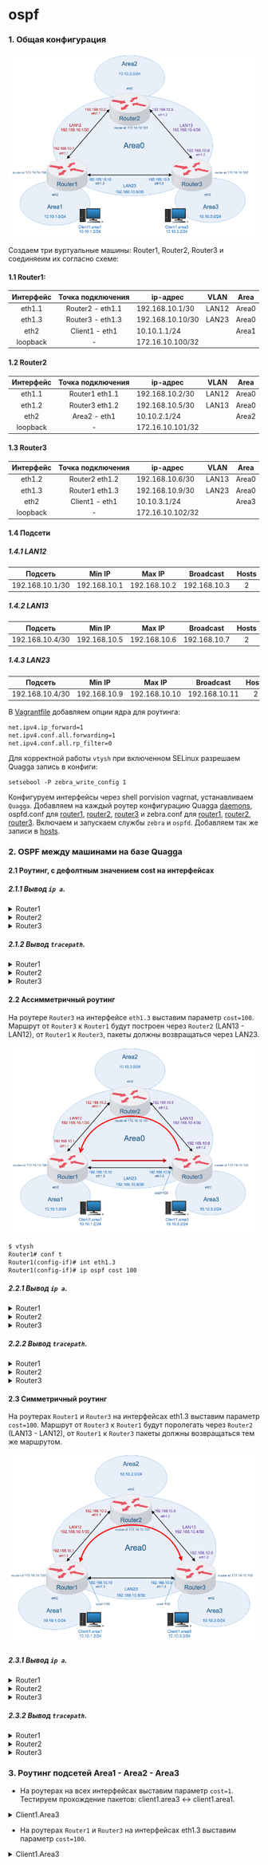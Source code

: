 # ospf

### 1. Общая конфигурация

![](pic/pic01.png)

Создаем три вуртуальные машины: Router1, Router2, Router3 и соединяеим их согласно схеме:

#### 1.1 Router1:

|Интерфейс|Точка подключения|ip-адрес|VLAN|Area
|:---:|:---:|---|---|---|
|eth1.1|Router2 - eth1.1|192.168.10.1/30|LAN12|Area0
|eth1.3|Router3 - eth1.3|192.168.10.10/30|LAN23|Area0
|eth2|Client1 - eth1|10.10.1.1/24||Area1
|loopback|-|172.16.10.100/32|||

#### 1.2 Router2 

|Интерфейс|Точка подключения|ip-адрес|VLAN|Area
|:---:|:---:|---|---|---|
|eth1.1|Router1 eth1.1|192.168.10.2/30|LAN12|Area0
|eth1.2|Router3 eth1.2|192.168.10.5/30|LAN13|Area0
|eth2|Area2 - eth1|10.10.2.1/24||Area2
|loopback|-|172.16.10.101/32||

#### 1.3 Router3

|Интерфейс|Точка подключения|ip-адрес|VLAN|Area|
|:---:|:---:|---|---|---|
|eth1.2|Router2 eth1.2|192.168.10.6/30|LAN13|Area0
|eth1.3|Router1 eth1.3|192.168.10.9/30|LAN23|Area0
|eth2|Client1 - eth1|10.10.3.1/24||Area3
|loopback|-|172.16.10.102/32|||


#### 1.4 Подсети
##### 1.4.1 LAN12

|Подсеть|Min IP|Max IP|Broadcast|Hosts|Mask|
|---|---|---|---|:---:|---|
|192.168.10.1/30|192.168.10.1|192.168.10.2|192.168.10.3|2|255.255.255.252|

##### 1.4.2 LAN13

|Подсеть|Min IP|Max IP|Broadcast|Hosts|Mask|
|---|---|---|---|:---:|---|
|192.168.10.4/30|192.168.10.5|192.168.10.6|192.168.10.7|2|255.255.255.252|

##### 1.4.3 LAN23

|Подсеть|Min IP|Max IP|Broadcast|Hosts|Mask|
|---|---|---|---|:---:|---|
|192.168.10.4/30|192.168.10.9|192.168.10.10|192.168.10.11|2|255.255.255.252|

В [Vagrantfile](Vagrantfile) добавляем опции ядра для роутинга:

```
net.ipv4.ip_forward=1
net.ipv4.conf.all.forwarding=1
net.ipv4.conf.all.rp_filter=0
```

Для корректной работы `vtysh` при включенном SELinux разрешаем Quagga запись в конфиги:
```
setsebool -P zebra_write_config 1
```

Конфигуруем интерфейсы через shell porvision vagrnat, устанавливаем `Quagga`. Добавляем на каждый роутер конфигурацию Quagga [daemons](etc/daemons), ospfd.conf для [router1](router1/ospfd.conf), [router2](router2/ospfd.conf), [router3](router3/ospfd.conf) и zebra.conf для [router1](router1/zebra.conf), [router2](router2/zebra.conf), [router3](router3/zebra.conf). Включаем и запускаем службы `zebra` и `ospfd`. Добавляем так же записи в [hosts](etc/hosts).

### 2. OSPF между машинами на базе Quagga

#### 2.1 Роутинг, с дефолтным значением cost на интерфейсах

##### 2.1.1 Вывод `ip a`.

<details>
<summary>Router1</summary>
<pre>
[vagrant@Router1 ~]$ ip a
1: lo: <LOOPBACK,UP,LOWER_UP> mtu 65536 qdisc noqueue state UNKNOWN group default qlen 1000
    link/loopback 00:00:00:00:00:00 brd 00:00:00:00:00:00
    inet 127.0.0.1/8 scope host lo
       valid_lft forever preferred_lft forever
    inet 172.16.10.100/32 scope global lo
       valid_lft forever preferred_lft forever
    inet6 ::1/128 scope host
       valid_lft forever preferred_lft forever
2: eth0: <BROADCAST,MULTICAST,UP,LOWER_UP> mtu 1500 qdisc pfifo_fast state UP group default qlen 1000
    link/ether 52:54:00:84:81:d5 brd ff:ff:ff:ff:ff:ff
    inet 10.0.2.15/24 brd 10.0.2.255 scope global noprefixroute dynamic eth0
       valid_lft 80441sec preferred_lft 80441sec
    inet6 fe80::5054:ff:fe84:81d5/64 scope link
       valid_lft forever preferred_lft forever
3: eth1: <BROADCAST,MULTICAST,UP,LOWER_UP> mtu 1500 qdisc pfifo_fast state UP group default qlen 1000
    link/ether 08:00:27:38:56:74 brd ff:ff:ff:ff:ff:ff
    inet6 fe80::5037:1609:2161:df3d/64 scope link noprefixroute
       valid_lft forever preferred_lft forever
4: eth2: <BROADCAST,MULTICAST,UP,LOWER_UP> mtu 1500 qdisc pfifo_fast state UP group default qlen 1000
    link/ether 08:00:27:62:7d:fc brd ff:ff:ff:ff:ff:ff
    inet 10.10.1.1/24 brd 10.10.1.255 scope global noprefixroute eth2
       valid_lft forever preferred_lft forever
    inet6 fe80::a00:27ff:fe62:7dfc/64 scope link
       valid_lft forever preferred_lft forever
5: eth1.1@eth1: <BROADCAST,MULTICAST,UP,LOWER_UP> mtu 1500 qdisc noqueue state UP group default qlen 1000
    link/ether 08:00:27:38:56:74 brd ff:ff:ff:ff:ff:ff
    inet 192.168.10.1/30 brd 192.168.10.3 scope global noprefixroute eth1.1
       valid_lft forever preferred_lft forever
    inet6 fe80::a00:27ff:fe38:5674/64 scope link
       valid_lft forever preferred_lft forever
6: eth1.3@eth1: <BROADCAST,MULTICAST,UP,LOWER_UP> mtu 1500 qdisc noqueue state UP group default qlen 1000
    link/ether 08:00:27:38:56:74 brd ff:ff:ff:ff:ff:ff
    inet 192.168.10.10/30 brd 192.168.10.11 scope global noprefixroute eth1.3
       valid_lft forever preferred_lft forever
    inet6 fe80::a00:27ff:fe38:5674/64 scope link
       valid_lft forever preferred_lft forever
</pre>
</details>

<details>
<summary>Router2</summary>
<pre>
[vagrant@Router2 ~]$ ip a
1: lo: <LOOPBACK,UP,LOWER_UP> mtu 65536 qdisc noqueue state UNKNOWN group default qlen 1000
    link/loopback 00:00:00:00:00:00 brd 00:00:00:00:00:00
    inet 127.0.0.1/8 scope host lo
       valid_lft forever preferred_lft forever
    inet 172.16.10.101/32 scope global lo
       valid_lft forever preferred_lft forever
    inet6 ::1/128 scope host
       valid_lft forever preferred_lft forever
2: eth0: <BROADCAST,MULTICAST,UP,LOWER_UP> mtu 1500 qdisc pfifo_fast state UP group default qlen 1000
    link/ether 52:54:00:84:81:d5 brd ff:ff:ff:ff:ff:ff
    inet 10.0.2.15/24 brd 10.0.2.255 scope global noprefixroute dynamic eth0
       valid_lft 80533sec preferred_lft 80533sec
    inet6 fe80::5054:ff:fe84:81d5/64 scope link
       valid_lft forever preferred_lft forever
3: eth1: <BROADCAST,MULTICAST,UP,LOWER_UP> mtu 1500 qdisc pfifo_fast state UP group default qlen 1000
    link/ether 08:00:27:84:a7:b1 brd ff:ff:ff:ff:ff:ff
    inet6 fe80::c054:b73b:16b8:e78b/64 scope link noprefixroute
       valid_lft forever preferred_lft forever
4: eth2: <BROADCAST,MULTICAST,UP,LOWER_UP> mtu 1500 qdisc pfifo_fast state UP group default qlen 1000
    link/ether 08:00:27:10:dd:48 brd ff:ff:ff:ff:ff:ff
    inet 10.10.2.1/24 brd 10.10.2.255 scope global noprefixroute eth2
       valid_lft forever preferred_lft forever
    inet6 fe80::a00:27ff:fe10:dd48/64 scope link
       valid_lft forever preferred_lft forever
5: eth1.1@eth1: <BROADCAST,MULTICAST,UP,LOWER_UP> mtu 1500 qdisc noqueue state UP group default qlen 1000
    link/ether 08:00:27:84:a7:b1 brd ff:ff:ff:ff:ff:ff
    inet 192.168.10.2/30 brd 192.168.10.3 scope global noprefixroute eth1.1
       valid_lft forever preferred_lft forever
    inet6 fe80::a00:27ff:fe84:a7b1/64 scope link
       valid_lft forever preferred_lft forever
6: eth1.2@eth1: <BROADCAST,MULTICAST,UP,LOWER_UP> mtu 1500 qdisc noqueue state UP group default qlen 1000
    link/ether 08:00:27:84:a7:b1 brd ff:ff:ff:ff:ff:ff
    inet 192.168.10.5/30 brd 192.168.10.7 scope global noprefixroute eth1.2
       valid_lft forever preferred_lft forever
    inet6 fe80::a00:27ff:fe84:a7b1/64 scope link
       valid_lft forever preferred_lft forever
</pre>
</details>

<details>
<summary>Router3</summary>
<pre>
[vagrant@Router3 ~]$ ip a
1: lo: <LOOPBACK,UP,LOWER_UP> mtu 65536 qdisc noqueue state UNKNOWN group default qlen 1000
    link/loopback 00:00:00:00:00:00 brd 00:00:00:00:00:00
    inet 127.0.0.1/8 scope host lo
       valid_lft forever preferred_lft forever
    inet 172.16.10.102/32 scope global lo
       valid_lft forever preferred_lft forever
    inet6 ::1/128 scope host
       valid_lft forever preferred_lft forever
2: eth0: <BROADCAST,MULTICAST,UP,LOWER_UP> mtu 1500 qdisc pfifo_fast state UP group default qlen 1000
    link/ether 52:54:00:84:81:d5 brd ff:ff:ff:ff:ff:ff
    inet 10.0.2.15/24 brd 10.0.2.255 scope global noprefixroute dynamic eth0
       valid_lft 80621sec preferred_lft 80621sec
    inet6 fe80::5054:ff:fe84:81d5/64 scope link
       valid_lft forever preferred_lft forever
3: eth1: <BROADCAST,MULTICAST,UP,LOWER_UP> mtu 1500 qdisc pfifo_fast state UP group default qlen 1000
    link/ether 08:00:27:98:5c:de brd ff:ff:ff:ff:ff:ff
    inet6 fe80::8cc1:7da8:78ce:4437/64 scope link noprefixroute
       valid_lft forever preferred_lft forever
4: eth2: <BROADCAST,MULTICAST,UP,LOWER_UP> mtu 1500 qdisc pfifo_fast state UP group default qlen 1000
    link/ether 08:00:27:00:69:33 brd ff:ff:ff:ff:ff:ff
    inet 10.10.3.1/24 brd 10.10.3.255 scope global noprefixroute eth2
       valid_lft forever preferred_lft forever
    inet6 fe80::a00:27ff:fe00:6933/64 scope link
       valid_lft forever preferred_lft forever
5: eth1.2@eth1: <BROADCAST,MULTICAST,UP,LOWER_UP> mtu 1500 qdisc noqueue state UP group default qlen 1000
    link/ether 08:00:27:98:5c:de brd ff:ff:ff:ff:ff:ff
    inet 192.168.10.6/30 brd 192.168.10.7 scope global noprefixroute eth1.2
       valid_lft forever preferred_lft forever
    inet6 fe80::a00:27ff:fe98:5cde/64 scope link
       valid_lft forever preferred_lft forever
6: eth1.3@eth1: <BROADCAST,MULTICAST,UP,LOWER_UP> mtu 1500 qdisc noqueue state UP group default qlen 1000
    link/ether 08:00:27:98:5c:de brd ff:ff:ff:ff:ff:ff
    inet 192.168.10.9/30 brd 192.168.10.11 scope global noprefixroute eth1.3
       valid_lft forever preferred_lft forever
    inet6 fe80::a00:27ff:fe98:5cde/64 scope link
       valid_lft forever preferred_lft forever
</pre>
</details>

##### 2.1.2 Вывод `tracepath`.

<details>
<summary>Router1</summary>
<pre>
[vagrant@Router1 ~]$ for q in 192.168.10.2 192.168.10.5 192.168.10.6 192.168.10.9; do tracepath -b "$q"; done
 1?: [LOCALHOST]                                         pmtu 1500
 1:  router2 (192.168.10.2)                                0.524ms reached
 1:  router2 (192.168.10.2)                                0.542ms reached
     Resume: pmtu 1500 hops 1 back 1
 1?: [LOCALHOST]                                         pmtu 1500
 1:  router2-eth12 (192.168.10.5)                          0.484ms reached
 1:  router2-eth12 (192.168.10.5)                          0.909ms reached
     Resume: pmtu 1500 hops 1 back 1
 1?: [LOCALHOST]                                         pmtu 1500
 1:  router2 (192.168.10.2)                                0.588ms
 1:  router2 (192.168.10.2)                                0.445ms
 2:  router3 (192.168.10.6)                                0.780ms reached
     Resume: pmtu 1500 hops 2 back 1
 1?: [LOCALHOST]                                         pmtu 1500
 1:  router3-eth13 (192.168.10.9)                          0.704ms reached
 1:  router3-eth13 (192.168.10.9)                          0.819ms reached
     Resume: pmtu 1500 hops 1 back 1
</pre>
</details>

<details>
<summary>Router2</summary>
<pre>
[vagrant@Router2 ~]$ for q in 192.168.10.1 192.168.10.10 192.168.10.9 192.168.10.6; do tracepath -b "$q"; done
 1?: [LOCALHOST]                                         pmtu 1500
 1:  router1 (192.168.10.1)                                1.738ms reached
 1:  router1 (192.168.10.1)                                0.754ms reached
     Resume: pmtu 1500 hops 1 back 1
 1?: [LOCALHOST]                                         pmtu 1500
 1:  router3 (192.168.10.6)                                0.995ms
 1:  router3 (192.168.10.6)                                1.658ms
 2:  router1-eth13 (192.168.10.10)                         2.060ms reached
     Resume: pmtu 1500 hops 2 back 2
 1?: [LOCALHOST]                                         pmtu 1500
 1:  router1 (192.168.10.1)                                0.645ms
 1:  router1 (192.168.10.1)                                0.811ms
 2:  router3-eth13 (192.168.10.9)                          0.811ms reached
     Resume: pmtu 1500 hops 2 back 1
 1?: [LOCALHOST]                                         pmtu 1500
 1:  router3 (192.168.10.6)                                0.781ms reached
 1:  router3 (192.168.10.6)                                0.639ms reached
     Resume: pmtu 1500 hops 1 back 1
</pre>
</details>

<details>
<summary>Router3</summary>
<pre>
[vagrant@Router3 ~]$ for q in 192.168.10.1 192.168.10.2 192.168.10.5 192.168.10.10; do tracepath -b "$q"; done
 1?: [LOCALHOST]                                         pmtu 1500
 1:  router2-eth12 (192.168.10.5)                          0.496ms
 1:  router2-eth12 (192.168.10.5)                          1.079ms
 2:  router1 (192.168.10.1)                                0.773ms reached
     Resume: pmtu 1500 hops 2 back 1
 1?: [LOCALHOST]                                         pmtu 1500
 1:  router2 (192.168.10.2)                                0.950ms reached
 1:  router2 (192.168.10.2)                                1.011ms reached
     Resume: pmtu 1500 hops 1 back 1
 1?: [LOCALHOST]                                         pmtu 1500
 1:  router2-eth12 (192.168.10.5)                          0.869ms reached
 1:  router2-eth12 (192.168.10.5)                          0.681ms reached
     Resume: pmtu 1500 hops 1 back 1
 1?: [LOCALHOST]                                         pmtu 1500
 1:  router1-eth13 (192.168.10.10)                         0.742ms reached
 1:  router1-eth13 (192.168.10.10)                         0.599ms reached
     Resume: pmtu 1500 hops 1 back 1
</pre>
</details>

#### 2.2 Ассимметричный роутинг

На роутере `Router3` на интерфейсе `eth1.3` выставим параметр `cost=100`. Маршрут от `Router3` к `Router1` будут построен через `Router2` (LAN13 - LAN12), от `Router1` к `Router3`, пакеты должны возвращаться через LAN23. 

![](pic/pic02.png)

```
$ vtysh
Router1# conf t
Router1(config-if)# int eth1.3
Router1(config-if)# ip ospf cost 100
```

##### 2.2.1 Вывод `ip a`.

<details>
<summary>Router1</summary>
<pre>
[vagrant@Router1 ~]$ ip -br a
lo               UNKNOWN        127.0.0.1/8 172.16.10.100/32 ::1/128
eth0             UP             10.0.2.15/24 fe80::5054:ff:fe84:81d5/64
eth1             UP             fe80::5037:1609:2161:df3d/64
eth1.3@eth1      UP             192.168.10.10/30 fe80::a00:27ff:fe38:5674/64
eth1.1@eth1      UP             192.168.10.1/30 fe80::a00:27ff:fe38:5674/64
eth2             UP             10.10.1.1/24 fe80::a00:27ff:fe62:7dfc/64
</pre>
</details>

<details>
<summary>Router2</summary>
<pre>
[vagrant@Router2 ~]$ ip -br a
lo               UNKNOWN        127.0.0.1/8 172.16.10.101/32 ::1/128
eth0             UP             10.0.2.15/24 fe80::5054:ff:fe84:81d5/64
eth1             UP             fe80::c054:b73b:16b8:e78b/64
eth1.1@eth1      UP             192.168.10.2/30 fe80::a00:27ff:fe84:a7b1/64
eth1.2@eth1      UP             192.168.10.5/30 fe80::a00:27ff:fe84:a7b1/64
eth2             UP             10.10.2.1/24 fe80::a00:27ff:fe10:dd48/64
</pre>
</details>

<details>
<summary>Router3</summary>
<pre>
[vagrant@Router3 ~]$ ip -br a
lo               UNKNOWN        127.0.0.1/8 172.16.10.102/32 ::1/128
eth0             UP             10.0.2.15/24 fe80::5054:ff:fe84:81d5/64
eth1             UP             fe80::8cc1:7da8:78ce:4437/64
eth1.3@eth1      UP             192.168.10.9/30 fe80::a00:27ff:fe98:5cde/64
eth1.2@eth1      UP             192.168.10.6/30 fe80::a00:27ff:fe98:5cde/64
eth2             UP             10.10.3.1/24 fe80::a00:27ff:fe00:6933/64
</pre>
</details>

##### 2.2.2 Вывод `tracepath`.

<details>
<summary>Router1</summary>
<pre>
[vagrant@Router1 ~]$ for q in 192.168.10.2 192.168.10.9 192.168.10.5 192.168.10.6; do tracepath -b "$q"; done
 1?: [LOCALHOST]                                         pmtu 1500
 1:  router2 (192.168.10.2)                                0.580ms reached
 1:  router2 (192.168.10.2)                                0.654ms reached
     Resume: pmtu 1500 hops 1 back 1
 1?: [LOCALHOST]                                         pmtu 1500
 1:  router3-eth13 (192.168.10.9)                          0.723ms reached
 1:  router3-eth13 (192.168.10.9)                          0.571ms reached
     Resume: pmtu 1500 hops 1 back 1
 1?: [LOCALHOST]                                         pmtu 1500
 1:  router3-eth13 (192.168.10.9)                          0.683ms
 1:  router3-eth13 (192.168.10.9)                          0.499ms
 2:  no reply
</pre>
</details>

<details>
<summary>Router2</summary>
<pre>
[vagrant@Router2 ~]$ for q in 192.168.10.1 192.168.10.6 192.168.10.10 192.168.10.9; do tracepath -b "$q"; done
 1?: [LOCALHOST]                                         pmtu 1500
 1:  router1 (192.168.10.1)                                0.670ms reached
 1:  router1 (192.168.10.1)                                0.667ms reached
     Resume: pmtu 1500 hops 1 back 1
 1?: [LOCALHOST]                                         pmtu 1500
 1:  router3 (192.168.10.6)                                0.548ms reached
 1:  router3 (192.168.10.6)                                0.598ms reached
     Resume: pmtu 1500 hops 1 back 1
 1?: [LOCALHOST]                                         pmtu 1500
 1:  router1-eth13 (192.168.10.10)                         1.029ms reached
 1:  router1-eth13 (192.168.10.10)                         0.568ms reached
     Resume: pmtu 1500 hops 1 back 1
 1?: [LOCALHOST]                                         pmtu 1500
 1:  router1 (192.168.10.1)                                1.268ms
 1:  router1 (192.168.10.1)                                1.026ms
 2:  no reply
</pre>
</details>

<details>
<summary>Router3</summary>
<pre>
[vagrant@Router3 ~]$ for q in 192.168.10.1 192.168.10.2 192.168.10.5 192.168.10.10; do tracepath -b "$q"; done
 1?: [LOCALHOST]                                         pmtu 1500
 1:  router2-eth12 (192.168.10.5)                          0.977ms
 1:  router2-eth12 (192.168.10.5)                          0.493ms
 2:  router1 (192.168.10.1)                                1.427ms reached
     Resume: pmtu 1500 hops 2 back 2
 1?: [LOCALHOST]                                         pmtu 1500
 1:  router2 (192.168.10.2)                                0.502ms reached
 1:  router2 (192.168.10.2)                                0.519ms reached
     Resume: pmtu 1500 hops 1 back 1
 1?: [LOCALHOST]                                         pmtu 1500
 1:  router2-eth12 (192.168.10.5)                          0.894ms reached
 1:  router2-eth12 (192.168.10.5)                          0.761ms reached
     Resume: pmtu 1500 hops 1 back 1
 1?: [LOCALHOST]                                         pmtu 1500
 1:  router1-eth13 (192.168.10.10)                         0.761ms reached
 1:  router1-eth13 (192.168.10.10)                         1.228ms reached
     Resume: pmtu 1500 hops 1 back 1
</pre>
</details>


#### 2.3 Симметричный роутинг

На роутерах `Router1` и `Router3` на интерфейсах eth1.3 выставим параметр `cost=100`. Маршрут от `Router3` к `Router1` будут поролегать через `Router2` (LAN13 - LAN12), от `Router1` к `Router3` пакеты должны возвращаться тем же маршрутом. 

![](pic/pic03.png)

##### 2.3.1 Вывод `ip a`.

<details>
<summary>Router1</summary>
<pre>
[vagrant@Router1 ~]$ ip a
1: lo: <LOOPBACK,UP,LOWER_UP> mtu 65536 qdisc noqueue state UNKNOWN group default qlen 1000
    link/loopback 00:00:00:00:00:00 brd 00:00:00:00:00:00
    inet 127.0.0.1/8 scope host lo
       valid_lft forever preferred_lft forever
    inet 172.16.10.100/32 scope global lo
       valid_lft forever preferred_lft forever
    inet6 ::1/128 scope host
       valid_lft forever preferred_lft forever
2: eth0: <BROADCAST,MULTICAST,UP,LOWER_UP> mtu 1500 qdisc pfifo_fast state UP group default qlen 1000
    link/ether 52:54:00:84:81:d5 brd ff:ff:ff:ff:ff:ff
    inet 10.0.2.15/24 brd 10.0.2.255 scope global noprefixroute dynamic eth0
       valid_lft 85892sec preferred_lft 85892sec
    inet6 fe80::5054:ff:fe84:81d5/64 scope link
       valid_lft forever preferred_lft forever
3: eth1: <BROADCAST,MULTICAST,UP,LOWER_UP> mtu 1500 qdisc pfifo_fast state UP group default qlen 1000
    link/ether 08:00:27:38:56:74 brd ff:ff:ff:ff:ff:ff
    inet6 fe80::5037:1609:2161:df3d/64 scope link noprefixroute
       valid_lft forever preferred_lft forever
4: eth1.3@eth1: <BROADCAST,MULTICAST,UP,LOWER_UP> mtu 1500 qdisc noqueue state UP group default qlen 1000
    link/ether 08:00:27:38:56:74 brd ff:ff:ff:ff:ff:ff
    inet 192.168.10.10/30 brd 192.168.10.11 scope global noprefixroute eth1.3
       valid_lft forever preferred_lft forever
    inet6 fe80::a00:27ff:fe38:5674/64 scope link
       valid_lft forever preferred_lft forever
5: eth1.1@eth1: <BROADCAST,MULTICAST,UP,LOWER_UP> mtu 1500 qdisc noqueue state UP group default qlen 1000
    link/ether 08:00:27:38:56:74 brd ff:ff:ff:ff:ff:ff
    inet 192.168.10.1/30 brd 192.168.10.3 scope global noprefixroute eth1.1
       valid_lft forever preferred_lft forever
    inet6 fe80::a00:27ff:fe38:5674/64 scope link
       valid_lft forever preferred_lft forever
6: eth2: <BROADCAST,MULTICAST,UP,LOWER_UP> mtu 1500 qdisc pfifo_fast state UP group default qlen 1000
    link/ether 08:00:27:62:7d:fc brd ff:ff:ff:ff:ff:ff
    inet 10.10.1.1/24 brd 10.10.1.255 scope global noprefixroute eth2
       valid_lft forever preferred_lft forever
    inet6 fe80::a00:27ff:fe62:7dfc/64 scope link
       valid_lft forever preferred_lft forever
</pre>
</details>

<details>
<summary>Router2</summary>
<pre>
[vagrant@Router2 ~]$ ip a
1: lo: <LOOPBACK,UP,LOWER_UP> mtu 65536 qdisc noqueue state UNKNOWN group default qlen 1000
    link/loopback 00:00:00:00:00:00 brd 00:00:00:00:00:00
    inet 127.0.0.1/8 scope host lo
       valid_lft forever preferred_lft forever
    inet 172.16.10.101/32 scope global lo
       valid_lft forever preferred_lft forever
    inet6 ::1/128 scope host
       valid_lft forever preferred_lft forever
2: eth0: <BROADCAST,MULTICAST,UP,LOWER_UP> mtu 1500 qdisc pfifo_fast state UP group default qlen 1000
    link/ether 52:54:00:84:81:d5 brd ff:ff:ff:ff:ff:ff
    inet 10.0.2.15/24 brd 10.0.2.255 scope global noprefixroute dynamic eth0
       valid_lft 85864sec preferred_lft 85864sec
    inet6 fe80::5054:ff:fe84:81d5/64 scope link
       valid_lft forever preferred_lft forever
3: eth1: <BROADCAST,MULTICAST,UP,LOWER_UP> mtu 1500 qdisc pfifo_fast state UP group default qlen 1000
    link/ether 08:00:27:84:a7:b1 brd ff:ff:ff:ff:ff:ff
    inet6 fe80::c054:b73b:16b8:e78b/64 scope link noprefixroute
       valid_lft forever preferred_lft forever
4: eth1.1@eth1: <BROADCAST,MULTICAST,UP,LOWER_UP> mtu 1500 qdisc noqueue state UP group default qlen 1000
    link/ether 08:00:27:84:a7:b1 brd ff:ff:ff:ff:ff:ff
    inet 192.168.10.2/30 brd 192.168.10.3 scope global noprefixroute eth1.1
       valid_lft forever preferred_lft forever
    inet6 fe80::a00:27ff:fe84:a7b1/64 scope link
       valid_lft forever preferred_lft forever
5: eth1.2@eth1: <BROADCAST,MULTICAST,UP,LOWER_UP> mtu 1500 qdisc noqueue state UP group default qlen 1000
    link/ether 08:00:27:84:a7:b1 brd ff:ff:ff:ff:ff:ff
    inet 192.168.10.5/30 brd 192.168.10.7 scope global noprefixroute eth1.2
       valid_lft forever preferred_lft forever
    inet6 fe80::a00:27ff:fe84:a7b1/64 scope link
       valid_lft forever preferred_lft forever
6: eth2: <BROADCAST,MULTICAST,UP,LOWER_UP> mtu 1500 qdisc pfifo_fast state UP group default qlen 1000
    link/ether 08:00:27:10:dd:48 brd ff:ff:ff:ff:ff:ff
    inet 10.10.2.1/24 brd 10.10.2.255 scope global noprefixroute eth2
       valid_lft forever preferred_lft forever
    inet6 fe80::a00:27ff:fe10:dd48/64 scope link
       valid_lft forever preferred_lft forever
</pre>
</details>

<details>
<summary>Router3</summary>
<pre>
[vagrant@Router3 ~]$ ip a
1: lo: <LOOPBACK,UP,LOWER_UP> mtu 65536 qdisc noqueue state UNKNOWN group default qlen 1000
    link/loopback 00:00:00:00:00:00 brd 00:00:00:00:00:00
    inet 127.0.0.1/8 scope host lo
       valid_lft forever preferred_lft forever
    inet 172.16.10.102/32 scope global lo
       valid_lft forever preferred_lft forever
    inet6 ::1/128 scope host
       valid_lft forever preferred_lft forever
2: eth0: <BROADCAST,MULTICAST,UP,LOWER_UP> mtu 1500 qdisc pfifo_fast state UP group default qlen 1000
    link/ether 52:54:00:84:81:d5 brd ff:ff:ff:ff:ff:ff
    inet 10.0.2.15/24 brd 10.0.2.255 scope global noprefixroute dynamic eth0
       valid_lft 85868sec preferred_lft 85868sec
    inet6 fe80::5054:ff:fe84:81d5/64 scope link
       valid_lft forever preferred_lft forever
3: eth1: <BROADCAST,MULTICAST,UP,LOWER_UP> mtu 1500 qdisc pfifo_fast state UP group default qlen 1000
    link/ether 08:00:27:98:5c:de brd ff:ff:ff:ff:ff:ff
    inet6 fe80::8cc1:7da8:78ce:4437/64 scope link noprefixroute
       valid_lft forever preferred_lft forever
4: eth1.3@eth1: <BROADCAST,MULTICAST,UP,LOWER_UP> mtu 1500 qdisc noqueue state UP group default qlen 1000
    link/ether 08:00:27:98:5c:de brd ff:ff:ff:ff:ff:ff
    inet 192.168.10.9/30 brd 192.168.10.11 scope global noprefixroute eth1.3
       valid_lft forever preferred_lft forever
    inet6 fe80::a00:27ff:fe98:5cde/64 scope link
       valid_lft forever preferred_lft forever
5: eth1.2@eth1: <BROADCAST,MULTICAST,UP,LOWER_UP> mtu 1500 qdisc noqueue state UP group default qlen 1000
    link/ether 08:00:27:98:5c:de brd ff:ff:ff:ff:ff:ff
    inet 192.168.10.6/30 brd 192.168.10.7 scope global noprefixroute eth1.2
       valid_lft forever preferred_lft forever
    inet6 fe80::a00:27ff:fe98:5cde/64 scope link
       valid_lft forever preferred_lft forever
6: eth2: <BROADCAST,MULTICAST,UP,LOWER_UP> mtu 1500 qdisc pfifo_fast state UP group default qlen 1000
    link/ether 08:00:27:00:69:33 brd ff:ff:ff:ff:ff:ff
    inet 10.10.3.1/24 brd 10.10.3.255 scope global noprefixroute eth2
       valid_lft forever preferred_lft forever
    inet6 fe80::a00:27ff:fe00:6933/64 scope link
       valid_lft forever preferred_lft forever
</pre>
</details>

##### 2.3.2 Вывод `tracepath`.

<details>
<summary>Router1</summary>
<pre>
[vagrant@Router1 ~]$ for q in 192.168.10.2 192.168.10.5 192.168.10.6 192.168.10.9; do tracepath -b "$q"; done
 1?: [LOCALHOST]                                         pmtu 1500
 1:  router2 (192.168.10.2)                                0.565ms reached
 1:  router2 (192.168.10.2)                                0.542ms reached
     Resume: pmtu 1500 hops 1 back 1
 1?: [LOCALHOST]                                         pmtu 1500
 1:  router2-eth12 (192.168.10.5)                          0.820ms reached
 1:  router2-eth12 (192.168.10.5)                          0.679ms reached
     Resume: pmtu 1500 hops 1 back 1
 1?: [LOCALHOST]                                         pmtu 1500
 1:  router2 (192.168.10.2)                                0.955ms
 1:  router2 (192.168.10.2)                                1.026ms
 2:  router3 (192.168.10.6)                                1.464ms reached
     Resume: pmtu 1500 hops 2 back 2
 1?: [LOCALHOST]                                         pmtu 1500
 1:  router3-eth13 (192.168.10.9)                          0.472ms reached
 1:  router3-eth13 (192.168.10.9)                          1.051ms reached
     Resume: pmtu 1500 hops 1 back 1
</pre>
</details>

<details>
<summary>Router2</summary>
<pre>
[vagrant@Router2 ~]$ for q in 192.168.10.1 192.168.10.10 192.168.10.9 192.168.10.6; do tracepath -b "$q"; done
 1?: [LOCALHOST]                                         pmtu 1500
 1:  router1 (192.168.10.1)                                0.632ms reached
 1:  router1 (192.168.10.1)                                0.439ms reached
     Resume: pmtu 1500 hops 1 back 1
 1?: [LOCALHOST]                                         pmtu 1500
 1:  router3 (192.168.10.6)                                1.349ms
 1:  router3 (192.168.10.6)                                0.702ms
 2:  router1-eth13 (192.168.10.10)                         0.752ms reached
     Resume: pmtu 1500 hops 2 back 1
 1?: [LOCALHOST]                                         pmtu 1500
 1:  router3-eth13 (192.168.10.9)                          0.762ms reached
 1:  router3-eth13 (192.168.10.9)                          0.549ms reached
     Resume: pmtu 1500 hops 1 back 1
 1?: [LOCALHOST]                                         pmtu 1500
 1:  router3 (192.168.10.6)                                1.378ms reached
 1:  router3 (192.168.10.6)                                0.834ms reached
     Resume: pmtu 1500 hops 1 back 1
</pre>
</details>

<details>
<summary>Router3</summary>
<pre>
[vagrant@Router3 ~]$ for q in 192.168.10.1 192.168.10.2 192.168.10.5 192.168.10.10; do tracepath -b "$q"; done
 1?: [LOCALHOST]                                         pmtu 1500
 1:  router2-eth12 (192.168.10.5)                          0.598ms
 1:  router2-eth12 (192.168.10.5)                          0.649ms
 2:  router1 (192.168.10.1)                                1.138ms reached
     Resume: pmtu 1500 hops 2 back 2
 1?: [LOCALHOST]                                         pmtu 1500
 1:  router2 (192.168.10.2)                                0.848ms reached
 1:  router2 (192.168.10.2)                                0.440ms reached
     Resume: pmtu 1500 hops 1 back 1
 1?: [LOCALHOST]                                         pmtu 1500
 1:  router2-eth12 (192.168.10.5)                          0.633ms reached
 1:  router2-eth12 (192.168.10.5)                          0.610ms reached
     Resume: pmtu 1500 hops 1 back 1
 1?: [LOCALHOST]                                         pmtu 1500
 1:  router1-eth13 (192.168.10.10)                         0.739ms reached
 1:  router1-eth13 (192.168.10.10)                         0.902ms reached
     Resume: pmtu 1500 hops 1 back 1
</pre>
</details>

### 3. Роутинг подсетей Area1 - Area2 - Area3 

- На роутерах на всех интерфейсах выставим параметр `cost=1`. Тестируем прохождение пакетов: client1.area3 <-> client1.area1.

<details>
<summary>Client1.Area3</summary>
<pre>
$ tracepath -b 10.10.1.2
 1?: [LOCALHOST]                                         pmtu 1500
 1:  router3-eth2 (10.10.3.1)                              0.634ms
 1:  router3-eth2 (10.10.3.1)                              0.531ms
 2:  router1-eth13 (192.168.10.10)                         0.863ms
 3:  client1.area1 (10.10.1.2)                             1.035ms reached
     Resume: pmtu 1500 hops 3 back 3
</pre>
</details>

- На роутерах `Router1` и `Router3` на интерфейсах eth1.3 выставим параметр `cost=100`.

<details>
<summary>Client1.Area3</summary>
<pre>
$ tracepath -b 10.10.1.2
 1?: [LOCALHOST]                                         pmtu 1500
 1:  router3-eth2 (10.10.3.1)                              0.583ms
 1:  router3-eth2 (10.10.3.1)                              0.812ms
 2:  router2-eth12 (192.168.10.5)                          1.055ms
 3:  router1 (192.168.10.1)                                1.107ms
 4:  client1.area1 (10.10.1.2)                             1.811ms reached
     Resume: pmtu 1500 hops 4 back 4
</pre>
</details>
